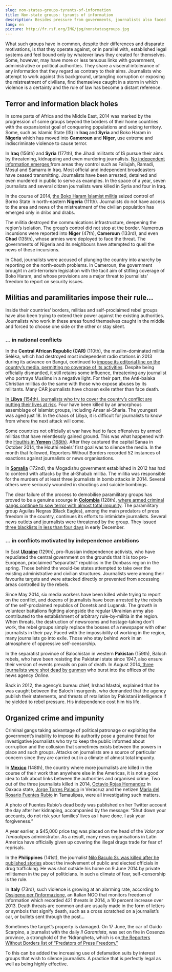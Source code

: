 ```yaml
---
slug: non-states-groups-tyrants-of-information
title: Non-state groups: tyrants of information
description: Besides pressure from governments, journalists also faced violent threats from non-state groups in 2014. Far from being a homogenous whole, these groups pursue various goals including expansionist, political or financial and criminal aims.
lang: en
picture: http://fr.rsf.org/IMG/jpg/nonstatesgroups.jpg
---
```


What such groups have in common, despite their differences and disparate motivations, is that they operate against, or in parallel with, established legal systems and feel bound only by whatever laws they created for themselves. Some, however, may have more or less tenuous links with government, administrative or political authorities. They share a visceral intolerance of any information that they regard as contrary to their aims. Journalists who attempt to work against this background, untangling corruption or exposing the mistreatment of civilians, find themselves caught in a storm in which violence is a certainty and the rule of law has become a distant reference.

## Terror and information black holes

In some parts of Africa and the Middle East, 2014 was marked by the progression of some groups beyond the borders of their home countries with the expansionist goal of conquering populations and seizing territory. Some, such as Islamic State (IS) in **Iraq** and **Syria** and Boko Haram in **Nigeria** which has moved into **Cameroun** and **Niger**, use extreme and indiscriminate violence to cause terror.

In **Iraq** (156th) and **Syria** (177th), the Jihadi militants of IS pursue their aims by threatening, kidnapping and even murdering journalists. [No independent information emerges ](http://en.rsf.org/iraq-areas-controlled-by-islamic-state-23-10-2014,47147.html)from areas they control such as Fallujah, Ramadi, Mosul and Samarra in Iraq. Most official and independent broadcasters have ceased transmitting. Journalists have been arrested, detained and even murdered in public to serve as examples. In the space of a year, seven journalists and several citizen journalists were killed in Syria and four in Iraq.

In the course of 2014, [the Boko Haram Islamist militia](http://en.rsf.org/predator-boko-haram,42487.html) seized control of Borno State in north-eastern **Nigeria** (111th). Journalists do not have access to the area and news of the mistreatment of the civilian population has emerged only in dribs and drabs.

The militia destroyed the communications infrastructure, deepening the region’s isolation. The group’s control did not stop at the border. Numerous incursions were reported into **Niger** (47th), **Cameroun** (133rd), and even **Chad** (135th), whose armies were deployed to face the threat. The governments of Nigeria and its neighbours have attempted to quell the news of these incursions.

In Chad, journalists were accused of plunging the country into anarchy by reporting on the north-south problems. In Cameroun, the government brought in anti-terrorism legislation with the tacit aim of stifling coverage of Boko Haram, and whose provisions are a major threat to journalists’ freedom to report on security issues.

## Militias and paramilitaries impose their rule…

Inside their countries’ borders, militias and self-proclaimed rebel groups have also been trying to extend their power against the existing authorities. Journalists who work in these areas found themselves caught in the middle and forced to choose one side or the other or stay silent.

### ... in national conflicts

In the **Central African Republic (CAR)** (110th), the muslim-dominated militia Séléka, which had destroyed most independent radio stations in 2013 during its advance on Bangui, continued to [impose its editorial line on the country’s media, permitting no coverage of its activities](http://en.rsf.org/car-freedom-of-information-buffeted-23-12-2013,45664.html). Despite being officially dismantled, it still retains some influence, threatening any journalist who portrays Muslims in a negative light. For their part, the Anti-balaka Christian militias do the same with those who expose abuses by its militants. Many CAR journalists have chosen exile rather than face death.

[In **Libya** ](http://en.rsf.org/libye-not-seeing-news-from-libya-any-23-10-2014,47140.html)[(154th)](http://fr.rsf.org/libye-plus-de-nouvelles-de-la-libye-la-23-10-2014,47139.html)[, journalists who try to cover the country’s conflict are putting their lives at risk](http://en.rsf.org/libye-not-seeing-news-from-libya-any-23-10-2014,47140.html). Four have been killed by an amorphous assemblage of Islamist groups, including Ansar al-Sharia. The youngest was aged just 18. In the chaos of Libya, it is difficult for journalists to know from where the next attack will come.

Some countries not officially at war have had to face offensives by armed militias that have relentlessly gained ground. This was what happened with the [Houthis in **Yemen**](http://en.rsf.org/yemen-houthi-rebels-pursue-offensive-24-10-2014,47156.html) [(168th)](http://fr.rsf.org/yemen-les-houthis-poursuivent-leur-24-10-2014,47155.html). After they captured the capital Sanaa in October 2014, the Houthi rebels’ first goal was to silence the media. In the month that followed, Reporters Without Borders recorded 52 instances of exactions against journalists or news organisations.

In [**Somalia**](http://en.rsf.org/somalia.html) (172nd), the Mogadishu government established in 2012 has had to contend with attacks by the al-Shabab militia. The militia was responsible for the murders of at least three journalists in bomb attacks in 2014. Several others were seriously wounded in shootings and suicide bombings.

The clear failure of the process to demobilise paramilitary groups has proved to be a genuine scourge in [**Colombia**](http://en.rsf.org/colombia.html) (128th), [where armed criminal gangs continue to sow terror with almost total impunity](http://en.rsf.org/colombia-rwb-has-no-relation-to-target-of-02-12-2014,47320.html). The paramilitary group Aguilas Negras (Black Eagles), among the main predators of press freedom in the country, continues its efforts to intimidate journalists. Several news outlets and journalists were threatened by the group. They issued [three blacklists in less than four days](http://en.rsf.org/colombia-journalists-meet-to-protest-11-12-2014,47374.html) in early December.

### ... in conflicts motivated by independence ambitions

In East [**Ukraine**](http://en.rsf.org/ukraine.html) (129th), pro-Russian independence activists, who have repudiated the central government on the grounds that it is too pro-European, proclaimed “separatist” republics in the Donbass region in the spring. Those behind the would-be states attempted to take over the existing administrative and civilian structures. Journalists were among their favourite targets and were attacked directly or prevented from accessing areas controlled by the rebels.

Since May 2014, six media workers have been killed while trying to report on the conflict, and dozens of journalists have been arrested by the rebels of the self-proclaimed republics of Donetsk and Lugansk. The growth in volunteer battalions fighting alongside the regular Ukrainian army also contributed to the establishment of arbitrary rule-by-militia in the region. When threats, the destruction of newsrooms and hostage-taking don’t work, the rebel groups simply replace the bosses of a newspaper with other journalists in their pay. Faced with the impossibility of working in the region, many journalists go into exile. Those who stay behind work in an atmosphere of oppressive self-censorship.

In the separatist province of Balochistan in western **Pakistan** (159th), Baloch rebels, who have been resisting the Pakistani state since 1947, also ensure their version of events prevails on pain of death. In August 2014,[ three journalists were shot dead by gunmen](http://en.rsf.org/pakistan-two-news-agency-journalists-shot-31-08-2014,46867.html) who burst into the offices of the news agency _Online_.

Back in 2012, the agency’s bureau chief, Irshad Mastoi, explained that he was caught between the Baloch insurgents, who demanded that the agency publish their statements, and threats of retaliation by Pakistani intelligence if he yielded to rebel pressure. His independence cost him his life.

## Organized crime and impunity

Criminal gangs taking advantage of political patronage or exploiting the government’s inability to impose its authority pose a genuine threat for investigative journalists who try to keep the public informed about corruption and the collusion that sometimes exists between the powers in place and such groups. Attacks on journalists are a source of particular concern since they are carried out in a climate of almost total impunity.

In [**Mexico**](http://en.rsf.org/mexico.html) (148th), the country where more journalists are killed in the course of their work than anywhere else in the Americas, it is not a good idea to talk about links between the authorities and organised crime. Two out of the three journalists killed in 2014, [Octavio Rojas Hernandez](http://en.rsf.org/mexico-crime-reporter-gunned-down-outside-13-08-2014,46800.html) in Oaxaca state, [Jorge Torres Palacio](http://en.rsf.org/mexico-mexican-journalist-s-body-found-03-06-2014,46385.html) in Veracruz and the netizen [María del Rosario Fuentes Rubio](http://en.rsf.org/mexique-a-netizen-is-killed-in-tamaulipas-23-10-2014,47144.html) in Tamaulipas, were all investigating such matters.

A photo of Fuentes Rubio’s dead body was published on her Twitter account the day after her kidnaping, accompanied by the message: “Shut down your accounts, do not risk your families’ lives as I have done. I ask your forgiveness.”

A year earlier, a $45,000 price tag was placed on the head of the _Valor por Tamaulipas_ administrator. As a result, many news organisations in Latin America have officially given up covering the illegal drugs trade for fear of reprisals.

In the **Philippines** (141st), the journalist [Nilo Baculo Sr. was killed after he published stories](http://en.rsf.org/philippines-radio-presenter-gunned-down-six-11-06-2014,46425.html) about the involvement of public and elected officials in drug trafficking. He was shot outside his home on 9 June 2014 by private militiamen in the pay of politicians. In such a climate of fear, self-censorship is the rule.

In **Italy** (73rd), such violence is growing at an alarming rate, according to[ Ossigeno per l’informazione,](http://notiziario.ossigeno.info/english/) an Italian NGO that monitors freedom of information which recorded 421 threats in 2014, a 10 percent increase over 2013. Death threats are common and are usually made in the form of letters or symbols that signify death, such as a cross scratched on a journalist’s car, or bullets sent through the post…

Sometimes the target’s property is damaged. On 17 June, the car of Guido Scarpino, a journalist with the daily _Il Garantista_, was set on fire in Cosenza province, a stronghold of the ‘Ndrangheta, which is on[ the Reporters Without Borders list of “Predators of Press Freedom.”](http://en.rsf.org/spip.php?page=predateur&id_article=44549)

To this can be added the increasing use of defamation suits by interest groups that wish to silence journalists. A practice that is perfectly legal as well as being highly effective.

